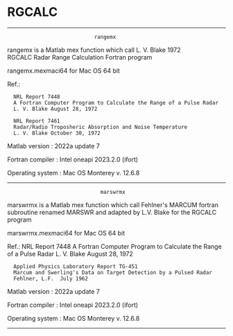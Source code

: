 # RGCALC
----------------------------------------------------------------------------
                                rangemx 
                                
rangemx is a Matlab mex function which call L. V. Blake 1972  
RGCALC Radar Range Calculation Fortran program  

  rangemx.mexmaci64 for Mac OS 64 bit

Ref.:

      NRL Report 7448
      A Fortran Computer Program to Calculate the Range of a Pulse Radar
      L. V. Blake August 28, 1972

      NRL Report 7461
      Radar/Radio Troposheric Absorption and Noise Temperature
      L. V. Blake October 30, 1972
      

  Matlab version : 2022a update 7

  Fortran compiler : Intel oneapi 2023.2.0 (ifort)  

  Operating system : Mac OS Monterey v. 12.6.8



-------------------------------------------------------------------------
                                  marswrmx 

marswrmx is a Matlab mex function which call Fehlner's MARCUM fortran subroutine 
renamed MARSWR and adapted by L.V. Blake for the RGCALC program

  marswrmx.mexmaci64 for Mac OS 64 bit 
  
Ref.: 
      NRL Report 7448
      A Fortran Computer Program to Calculate the Range of a Pulse Radar
      L. V. Blake  August 28, 1972

      Applied Physics Laboratory Report TG-451
      Marcum and Swerling's Data on Target Detection by a Pulsed Radar
      Fehlner, L.F.  July 1962

  Matlab version : 2022a update 7

  Fortran compiler : Intel oneapi 2023.2.0 (ifort) 

  Operating system : Mac OS Monterey v. 12.6.8

---------------------------------------------------------------------------
